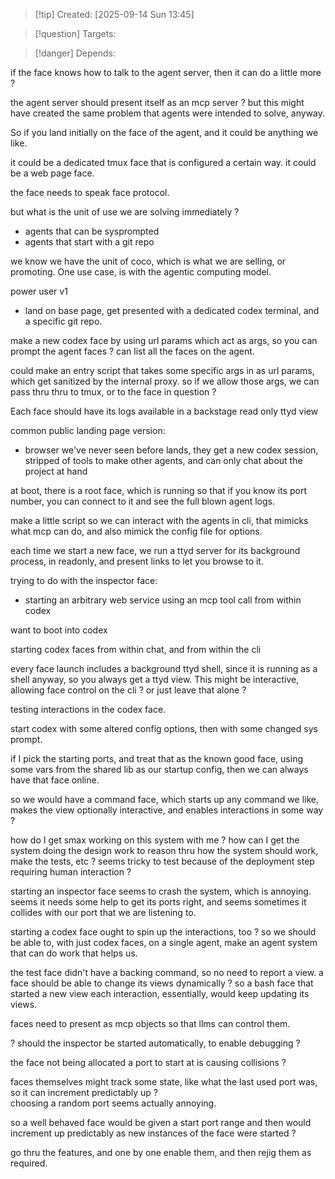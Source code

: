 
>[!tip] Created: [2025-09-14 Sun 13:45]

>[!question] Targets: 

>[!danger] Depends: 

if the face knows how to talk to the agent server, then it can do a little more ?

the agent server should present itself as an mcp server ?  but this might have created the same problem that agents were intended to solve, anyway.

So if you land initially on the face of the agent, and it could be anything we like.

it could be a dedicated tmux face that is configured a certain way.   it could be a web page face.

the face needs to speak face protocol.

but what is the unit of use we are solving immediately ?
- agents that can be sysprompted
- agents that start with a git repo

we know we have the unit of coco, which is what we are selling, or promoting.  One use case, is with the agentic computing model.


power user v1
- land on base page, get presented with a dedicated codex terminal, and a specific git repo.

make a new codex face by using url params which act as args, so you can prompt the agent faces ?
can list all the faces on the agent.

could make an entry script that takes some specific args in as url params, which get sanitized by the internal proxy.
so if we allow those args, we can pass thru thru to tmux, or to the face in question ?

Each face should have its logs available in a backstage read only ttyd view

common public landing page version:
- browser we've never seen before lands, they get a new codex session, stripped of tools to make other agents, and can only chat about the project at hand


at boot, there is a root face, which is running so that if you know its port number, you can connect to it and see the full blown agent logs.

make a little script so we can interact with the agents in cli, that mimicks what mcp can do, and also mimick the config file for options.

each time we start a new face, we run a ttyd server for its background process, in readonly, and present links to let you browse to it.

trying to do with the inspector face:
- starting an arbitrary web service using an mcp tool call from within codex

want to boot into codex

starting codex faces from within chat, and from within the cli

every face launch includes a background ttyd shell, since it is running as a shell anyway, so you always get a ttyd view.  This might be interactive, allowing face control on the cli ? or just leave that alone ?

testing interactions in the codex face.

start codex with some altered config options, then with some changed sys prompt.

if I pick the starting ports, and treat that as the known good face, using some vars from the shared lib as our startup config, then we can always have that face online.

so we would have a command face, which starts up any command we like, makes the view optionally interactive, and enables interactions in some way ?

how do I get smax working on this system with me ?
how can I get the system doing the design work to reason thru how the system should work, make the tests, etc ?
seems tricky to test because of the deployment step requiring human interaction ?

starting an inspector face seems to crash the system, which is annoying.
seems it needs some help to get its ports right, and seems sometimes it collides with our port that we are listening to.

starting a codex face ought to spin up the interactions, too ?
so we should be able to, with just codex faces, on a single agent, make an agent system that can do work that helps us.

the test face didn't have a backing command, so no need to report a view.
a face should be able to change its views dynamically ?
so a bash face that started a new view each interaction, essentially, would keep updating its views.

faces need to present as mcp objects so that llms can control them.

? should the inspector be started automatically, to enable debugging ?

the face not being allocated a port to start at is causing collisions ?

faces themselves might track some state, like what the last used port was, so it can increment predictably up ?  
choosing a random port seems actually annoying.

so a well behaved face would be given a start port range and then would increment up predictably as new instances of the face were started ?

go thru the features, and one by one enable them, and then rejig them as required.
